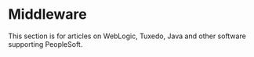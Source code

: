 # Middleware

This section is for articles on WebLogic, Tuxedo, Java and other software supporting PeopleSoft.